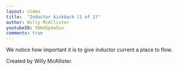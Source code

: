 ```yaml
---
layout: video
title:  "Inductor kickback (1 of 2)"
author: Willy McAllister
youtubeID: YKKd5p4a5Lo
comments: true
--- 
```


We notice how important it is to give inductor current a place to flow.

Created by Willy McAllister.